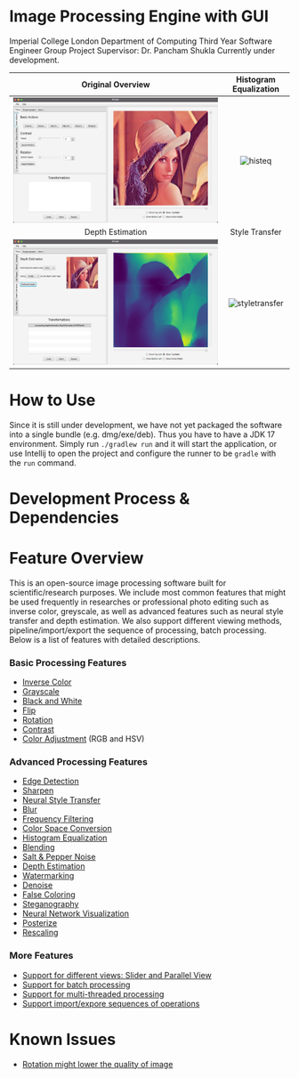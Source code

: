 # Image Processing Engine with GUI
Imperial College London Department of Computing Third Year Software Engineer Group Project
Supervisor: Dr. Pancham Shukla
Currently under development.

Original Overview          |  Histogram Equalization
:-------------------------:|:-------------------------:
![ori](https://github.com/G14-Y3/IPEwG/blob/master/Screenshot%202021-12-02%20at%2012.18.44.png) | ![histeq](https://github.com/G14-Y3/IPEwG/blob/master/Screenshot%202021-12-02%20at%2012.17.00.png)
Depth Estimation           |  Style Transfer
![depth](https://github.com/G14-Y3/IPEwG/blob/master/Screenshot%202021-12-02%20at%2012.19.16.png) | ![styletransfer](https://github.com/G14-Y3/IPEwG/blob/master/Screenshot%202021-12-02%20at%2012.19.35.png)

# How to Use

Since it is still under development, we have not yet packaged the software into a single bundle (e.g. dmg/exe/deb). Thus you have to have a JDK 17 environment.
Simply run `./gradlew run` and it will start the application, or use Intellij to open the project and configure the runner to be `gradle` with the `run` command.

# Development Process & Dependencies



# Feature Overview

This is an open-source image processing software built for scientific/research purposes. We include most common features that might be used frequently in 
researches or professional photo editing such as inverse color, greyscale, as well as advanced features such as neural style transfer and depth estimation. We 
also support different viewing methods, pipeline/import/export the sequence of processing, batch processing. Below is a list of features with detailed 
descriptions.

### Basic Processing Features

- [Inverse Color](https://github.com/G14-Y3/IPEwG/blob/master/docs/BasicProcessing.md#inverse-color)
- [Grayscale](https://github.com/G14-Y3/IPEwG/blob/master/docs/BasicProcessing.md#grayscale)
- [Black and White](https://github.com/G14-Y3/IPEwG/blob/master/docs/BasicProcessing.md#black-and-white)
- [Flip](https://github.com/G14-Y3/IPEwG/blob/master/docs/BasicProcessing.md#flip)
- [Rotation](https://github.com/G14-Y3/IPEwG/blob/master/docs/BasicProcessing.md#rotation)
- [Contrast](https://github.com/G14-Y3/IPEwG/blob/master/docs/BasicProcessing.md#contrast)
- [Color Adjustment](https://github.com/G14-Y3/IPEwG/blob/master/docs/BasicProcessing.md#colour-adjustment) (RGB and HSV)

### Advanced Processing Features

- [Edge Detection](https://github.com/G14-Y3/IPEwG/blob/master/docs/EdgeDetection.md)
- [Sharpen](https://github.com/G14-Y3/IPEwG/blob/master/docs/Sharpen.md)
- [Neural Style Transfer](https://github.com/G14-Y3/IPEwG/blob/master/docs/NeuralStyleTransfer.md)
- [Blur](https://github.com/G14-Y3/IPEwG/blob/master/docs/Blur.md)
- [Frequency Filtering](https://github.com/G14-Y3/IPEwG/blob/master/docs/FrequencyFilter.md)
- [Color Space Conversion](https://github.com/G14-Y3/IPEwG/blob/master/docs/ColorSpaceConversion.md)
- [Histogram Equalization](https://github.com/G14-Y3/IPEwG/blob/master/docs/HistogramEqualization.md)
- [Blending](https://github.com/G14-Y3/IPEwG/blob/master/docs/Blending.md)
- [Salt & Pepper Noise](https://github.com/G14-Y3/IPEwG/blob/master/docs/SaltAndPepper.md)
- [Depth Estimation](https://github.com/G14-Y3/IPEwG/blob/master/docs/DepthEstimation.md)
- [Watermarking](https://github.com/G14-Y3/IPEwG/blob/master/docs/Watermarking.md)
- [Denoise](https://github.com/G14-Y3/IPEwG/blob/master/docs/Denoise.md)
- [False Coloring](https://github.com/G14-Y3/IPEwG/blob/master/docs/FalseColouring.md)
- [Steganography](https://github.com/G14-Y3/IPEwG/blob/master/docs/Steganography.md)
- [Neural Network Visualization](https://github.com/G14-Y3/IPEwG/blob/master/docs/NeuralNetworkVisualization.md)
- [Posterize](https://github.com/G14-Y3/IPEwG/blob/master/docs/Posterize.md)
- [Rescaling](https://github.com/G14-Y3/IPEwG/blob/master/docs/Rescaling.md)

### More Features

- [Support for different views: Slider and Parallel View](https://github.com/G14-Y3/IPEwG/blob/master/docs/MoreFeatures.md#support-for-different-views-slider-and-parallel-view)
- [Support for batch processing](https://github.com/G14-Y3/IPEwG/blob/master/docs/MoreFeatures.md#support-for-batch-processing)
- [Support for multi-threaded processing](https://github.com/G14-Y3/IPEwG/blob/master/docs/MoreFeatures.md#support-for-multi-threaded-processing)
- [Support import/expore sequences of operations](https://github.com/G14-Y3/IPEwG/blob/master/docs/MoreFeatures.md#support-importexport-sequences-of-operations)

# Known Issues

- [Rotation might lower the quality of image](https://github.com/G14-Y3/IPEwG/blob/master/docs/KnownIssues.md#rotation-might-lower-the-quality-of-the-image)
